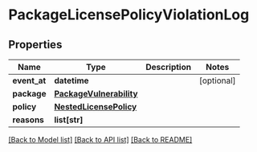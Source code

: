 # PackageLicensePolicyViolationLog

## Properties
Name | Type | Description | Notes
------------ | ------------- | ------------- | -------------
**event_at** | **datetime** |  | [optional] 
**package** | [**PackageVulnerability**](PackageVulnerability.md) |  | 
**policy** | [**NestedLicensePolicy**](NestedLicensePolicy.md) |  | 
**reasons** | **list[str]** |  | 

[[Back to Model list]](../README.md#documentation-for-models) [[Back to API list]](../README.md#documentation-for-api-endpoints) [[Back to README]](../README.md)


